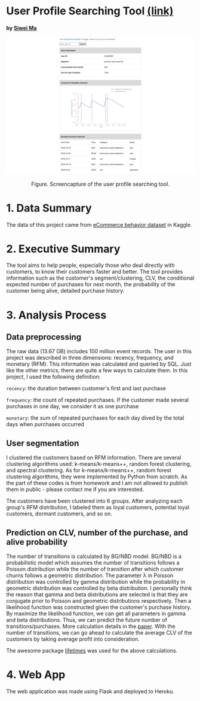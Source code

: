 # User Profile Searching Tool [(link)](https://user-search-siwei.herokuapp.com/)

#### by [Siwei Ma](https://www.linkedin.com/in/siwei-ma-28345856/)

![](screencapture-web.png)
<p align="center">Figure. Screencapture of the user profile searching tool.</p>

# 1. Data Summary
The data of this project came from [eCommerce behavior dataset](https://www.kaggle.com/mkechinov/ecommerce-behavior-data-from-multi-category-store?select=2019-Oct.csv) in Kaggle.

# 2. Executive Summary
The tool aims to help people, especially those who deal directly with customers, to know their customers faster and better. The tool provides information such as the customer's segment/clustering, CLV, the conditional expected number of purchases for next month, the probability of the customer being alive, detailed purchase history. 

# 3. Analysis Process
## Data preprocessing
The raw data (13.67 GB) includes 100 million event records. The user in this project was described in three dimensions: recency, frequency, and monetary (RFM). This information was calculated and queried by SQL. Just like the other metrics, there are quite a few ways to calculate them. In this project, I used the following definition:

```recency```: the duration between customer's first and last purchase

```frequency```: the count of repeated purchases. If the customer made several purchases in one day, we consider it as one purchase

```monetary```: the sum of repeated purchases for each day dived by the total days when purchases occurred


## User segmentation
I clustered the customers based on RFM information. There are several clustering algorithms used: k-means/k-means++, random forest clustering, and spectral clustering. As for k-means/k-means++, random forest clustering algorithms, they were implemented by Python from scratch. As the part of these codes is from homework and I am not allowed to publish them in public - please contact me if you are interested.

The customers have been clustered into 6 groups. After analyzing each group's RFM distribution, I labeled them as loyal customers, potential loyal customers, dormant customers, and so on. 

## Prediction on CLV, number of the purchase, and alive probability
The number of transitions is calculated by BG/NBD model. BG/NBD is a probabilistic model which assumes the number of transitions follows a Poisson distribution while the number of transition after which customer churns follows a geometric distribution. The parameter λ in Poisson distribution was controlled by gamma distribution while the probability in geometric distribution was controlled by beta distribution. I personally think the reason that gamma and beta distributions are selected is that they are conjugate prior to Poisson and geometric distributions respectively. Then a likelihood function was constructed given the customer's purchase history. By maximize the likelihood function, we can get all parameters in gamma and beta distributions. Thus, we can predict the future number of transitions/purchases. More calculation details in the [paper](http://brucehardie.com/papers/018/fader_et_al_mksc_05.pdf). With the number of transitions, we can go ahead to calculate the average CLV of the customers by taking average profit into consideration. 

The awesome package [lifetimes](https://lifetimes.readthedocs.io/en/latest/) was used for the above calculations. 

# 4. Web App
The web application was made using Flask and deployed to Heroku.
